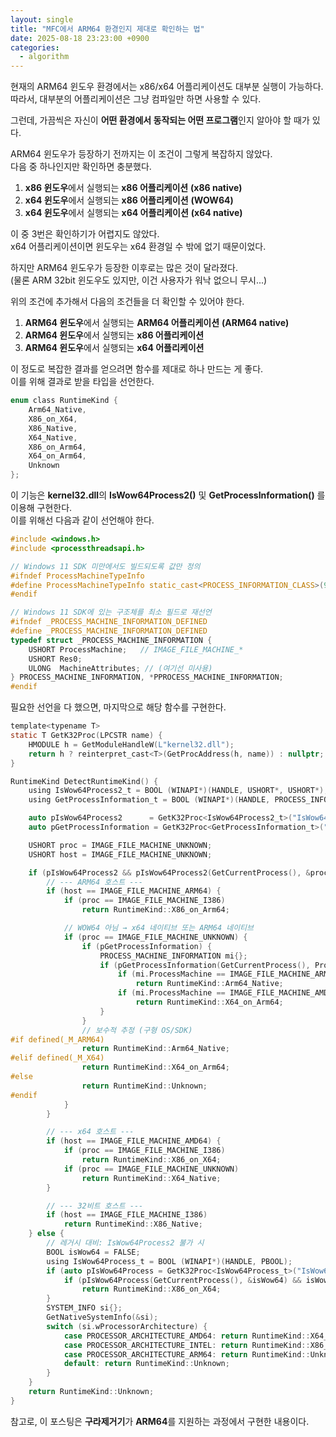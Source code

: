 ```yaml
---
layout: single
title: "MFC에서 ARM64 환경인지 제대로 확인하는 법"
date: 2025-08-18 23:23:00 +0900
categories:
  - algorithm
---
```


현재의 ARM64 윈도우 환경에서는 x86/x64 어플리케이션도 대부분 실행이 가능하다.\
따라서, 대부분의 어플리케이션은 그냥 컴파일만 하면 사용할 수 있다.

그런데, 가끔씩은 자신이 **어떤 환경에서 동작되는 어떤 프로그램**인지 알아야 할 때가 있다.

ARM64 윈도우가 등장하기 전까지는 이 조건이 그렇게 복잡하지 않았다.\
다음 중 하나인지만 확인하면 충분했다.

1. **x86 윈도우**에서 실행되는 **x86 어플리케이션** **(x86 native)**
2. **x64 윈도우**에서 실행되는 **x86 어플리케이션** **(WOW64)**
3. **x64 윈도우**에서 실행되는 **x64 어플리케이션** **(x64 native)**

이 중 3번은 확인하기가 어렵지도 않았다.\
x64 어플리케이션이면 윈도우는 x64 환경일 수 밖에 없기 때문이었다.

하지만 ARM64 윈도우가 등장한 이후로는 많은 것이 달라졌다.\
\(물론 ARM 32bit 윈도우도 있지만, 이건 사용자가 워낙 없으니 무시...\)

위의 조건에 추가해서 다음의 조건들을 더 확인할 수 있어야 한다.

1. **ARM64 윈도우**에서 실행되는 **ARM64 어플리케이션** **(ARM64 native)**
2. **ARM64 윈도우**에서 실행되는 **x86 어플리케이션**
3. **ARM64 윈도우**에서 실행되는 **x64 어플리케이션**

이 정도로 복잡한 결과를 얻으려면 함수를 제대로 하나 만드는 게 좋다.\
이를 위해 결과로 받을 타입을 선언한다.

```c
enum class RuntimeKind {
    Arm64_Native,
    X86_on_X64,
    X86_Native,
    X64_Native,
    X86_on_Arm64,
    X64_on_Arm64,
    Unknown
};
```

이 기능은 **kernel32.dll**의 **IsWow64Process2()** 및 **GetProcessInformation()** 를 이용해 구현한다.\
이를 위해선 다음과 같이 선언해야 한다.

```c
#include <windows.h>
#include <processthreadsapi.h>

// Windows 11 SDK 미만에서도 빌드되도록 값만 정의
#ifndef ProcessMachineTypeInfo
#define ProcessMachineTypeInfo static_cast<PROCESS_INFORMATION_CLASS>(9)
#endif

// Windows 11 SDK에 있는 구조체를 최소 필드로 재선언
#ifndef _PROCESS_MACHINE_INFORMATION_DEFINED
#define _PROCESS_MACHINE_INFORMATION_DEFINED
typedef struct _PROCESS_MACHINE_INFORMATION {
    USHORT ProcessMachine;   // IMAGE_FILE_MACHINE_*
    USHORT Res0;
    ULONG  MachineAttributes; // (여기선 미사용)
} PROCESS_MACHINE_INFORMATION, *PPROCESS_MACHINE_INFORMATION;
#endif
```

필요한 선언을 다 했으면, 마지막으로 해당 함수를 구현한다.

```c
template<typename T>
static T GetK32Proc(LPCSTR name) {
    HMODULE h = GetModuleHandleW(L"kernel32.dll");
    return h ? reinterpret_cast<T>(GetProcAddress(h, name)) : nullptr;
}

RuntimeKind DetectRuntimeKind() {
    using IsWow64Process2_t = BOOL (WINAPI*)(HANDLE, USHORT*, USHORT*);
    using GetProcessInformation_t = BOOL (WINAPI*)(HANDLE, PROCESS_INFORMATION_CLASS, LPVOID, DWORD);

    auto pIsWow64Process2      = GetK32Proc<IsWow64Process2_t>("IsWow64Process2");
    auto pGetProcessInformation = GetK32Proc<GetProcessInformation_t>("GetProcessInformation");

    USHORT proc = IMAGE_FILE_MACHINE_UNKNOWN;
    USHORT host = IMAGE_FILE_MACHINE_UNKNOWN;

    if (pIsWow64Process2 && pIsWow64Process2(GetCurrentProcess(), &proc, &host)) {
        // --- ARM64 호스트 ---
        if (host == IMAGE_FILE_MACHINE_ARM64) {
            if (proc == IMAGE_FILE_MACHINE_I386)
                return RuntimeKind::X86_on_Arm64;

            // WOW64 아님 → x64 네이티브 또는 ARM64 네이티브
            if (proc == IMAGE_FILE_MACHINE_UNKNOWN) {
                if (pGetProcessInformation) {
                    PROCESS_MACHINE_INFORMATION mi{};
                    if (pGetProcessInformation(GetCurrentProcess(), ProcessMachineTypeInfo, &mi, sizeof(mi))) {
                        if (mi.ProcessMachine == IMAGE_FILE_MACHINE_ARM64)
                            return RuntimeKind::Arm64_Native;
                        if (mi.ProcessMachine == IMAGE_FILE_MACHINE_AMD64)
                            return RuntimeKind::X64_on_Arm64;
                    }
                }
                // 보수적 추정 (구형 OS/SDK)
#if defined(_M_ARM64)
                return RuntimeKind::Arm64_Native;
#elif defined(_M_X64)
                return RuntimeKind::X64_on_Arm64;
#else
                return RuntimeKind::Unknown;
#endif
            }
        }

        // --- x64 호스트 ---
        if (host == IMAGE_FILE_MACHINE_AMD64) {
            if (proc == IMAGE_FILE_MACHINE_I386)
                return RuntimeKind::X86_on_X64;
            if (proc == IMAGE_FILE_MACHINE_UNKNOWN)
                return RuntimeKind::X64_Native;
        }

        // --- 32비트 호스트 ---
        if (host == IMAGE_FILE_MACHINE_I386)
            return RuntimeKind::X86_Native;
    } else {
        // 레거시 대비: IsWow64Process2 불가 시
        BOOL isWow64 = FALSE;
        using IsWow64Process_t = BOOL (WINAPI*)(HANDLE, PBOOL);
        if (auto pIsWow64Process = GetK32Proc<IsWow64Process_t>("IsWow64Process")) {
            if (pIsWow64Process(GetCurrentProcess(), &isWow64) && isWow64)
                return RuntimeKind::X86_on_X64;
        }
        SYSTEM_INFO si{};
        GetNativeSystemInfo(&si);
        switch (si.wProcessorArchitecture) {
            case PROCESSOR_ARCHITECTURE_AMD64: return RuntimeKind::X64_Native;
            case PROCESSOR_ARCHITECTURE_INTEL: return RuntimeKind::X86_Native;
            case PROCESSOR_ARCHITECTURE_ARM64: return RuntimeKind::Unknown; // 구형 조합: 정보 부족
            default: return RuntimeKind::Unknown;
        }
    }
    return RuntimeKind::Unknown;
}
```

참고로, 이 포스팅은 **구라제거기**가 **ARM64**를 지원하는 과정에서 구현한 내용이다.
